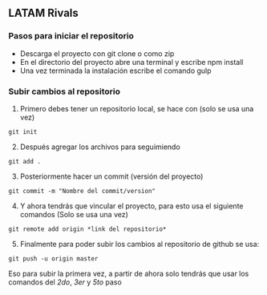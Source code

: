 ## LATAM Rivals

### Pasos para iniciar el repositorio
* Descarga el proyecto con git clone o como zip
* En el directorio del proyecto abre una terminal y escribe npm install
* Una vez terminada la instalación escribe el comando gulp

### Subir cambios al repositorio
1. Primero debes tener un repositorio local, se hace con (solo se usa una vez)
```
git init
```
2. Después agregar los archivos para seguimiendo
```
git add .
```
3. Posteriormente hacer un commit (versión del proyecto)
```
git commit -m "Nombre del commit/version"
```
4. Y ahora tendrás que vincular el proyecto, para esto usa el siguiente comandos (Solo se usa una vez)
```
git remote add origin *link del repositorio*
```
5. Finalmente para poder subir los cambios al repositorio de github se usa:
```
git push -u origin master
```
Eso para subir la primera vez, a partir de ahora solo tendrás que usar los comandos del *2do*, *3er* y *5to* paso